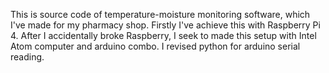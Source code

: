 This is source code of temperature-moisture monitoring software, which I've made for my pharmacy shop.
Firstly I've achieve this with Raspberry Pi 4. After I accidentally broke Raspberry, I seek to made this setup with Intel Atom computer and arduino combo.
I revised python for arduino serial reading.
